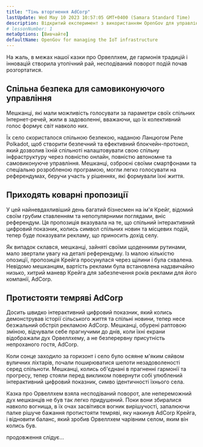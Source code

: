 ```yaml
---
title: "Тінь вторгнення AdCorp"
lastUpdate: Wed May 10 2023 10:57:05 GMT+0400 (Samara Standard Time)
description: Відкритий експеримент з використанням OpenGov для управління Інтернетом речей інфраструктури невеликого англійського села.
# lessonNumber: 1
metaOptions: [Вивчайте]
defaultName: OpenGov for managing the IoT infrastructure
---
```


<LessonImages src="opengov-for-iot/opengov-intro.gif" alt="image" imageClasses="mb full" />

<RoboAcademyText fWeight="500">На жаль, в межах нашої казки про Орвеллхем, де гармонія традицій і інновацій створила утопічний рай, несподіваний поворот подій почав розгортатися.
</RoboAcademyText>

## Спільна безпека для самовиконуючого управління

Мешканці, які мали можливість голосувати за параметри своїх спільних Інтернет-речей, жили в задоволенні, вважаючи, що їх колективний голос формує світ навколо них.

Їх село скористалося спільною безпекою, наданою Ланцюгом Реле Polkadot, щоб створити безпечний та ефективний блокчейн-протокол, який дозволив їхній спільноті налаштовувати свою спільну інфраструктуру через повністю онлайн, повністю автономне та самовиконуюче управління. Мешканці, озброєні своїми смартфонами та спеціально розробленою програмою, могли легко голосувати на референдумах, беручи участь у рішеннях, які формували їхні життя.

## Приходять коварні пропозиції

У цей найневдахливіший день багатий бізнесмен на ім'я Крейг, відомий своїм грубим ставленням та непопулярними поглядами, вніс референдум. Ця пропозиція вказувала на те, що спільний інтерактивний цифровий показник, колись символ спільних новин та місцевих подій, тепер буде показувати рекламу, що приносить дохід селу. 

Як випадок склався, мешканці, зайняті своїми щоденними рутинами, мало звертали увагу на деталі референдуму. Із малою кількістю опозиції, пропозиція Крейга просунулася через щілини і була схвалена. Невідомо мешканцям, вартість реклами була встановлена надзвичайно низько, хитрий маневр Крейга для забезпечення років реклами для його компанії, AdCorp.

## Протистояти темряві AdCorp

Досить швидко інтерактивний цифровий показник, який колись демонстрував історії сільського життя та спільні новини, тепер несе безжальний обстріл рекламою AdCorp. Мешканці, обурені раптовою зміною, відчували себе прагнучими до днів, коли їхні екрани відображали дух Орвеллхему, а не безперервну присутність непроханого гостя, AdCorp.

Коли сонце заходило за горизонт і село було осяяне м'яким сяйвом вуличних ліхтарів, почали поширюватися шепоти незадоволеності серед спільноти. Мешканці, колись об'єднані в прагненні гармонії та прогресу, тепер стояли перед викликом повернути собі улюблений інтерактивний цифровий показник, симво ідентичності їхнього села.

Казка про Орвеллхем взяла несподіваний поворот, але непереможний дух мешканців не був так легко придушений. Поки вони збиралися навколо вогнища, в їх очах засвітився вогник вирішучості, запалюючи палке рішуче бажання протистояти темряві, яку накинув AdCorp Крейга, і відновити баланс, який зробив Орвеллхем чарівним селом, яким він колись був.

<RoboAcademyText>
продовження слідує...
</RoboAcademyText>